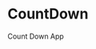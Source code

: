 # CountDown
 Count Down App
     
          
                                                      
                                                                
                                                        
                                          
                                      
                
          
          
   
 
  
